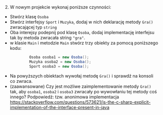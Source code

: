 2. W nowym projekcie wykonaj poniższe czynności:
* Stwórz klasę `Osoba`
* Stwórz interfejsy `Sport` i `Muzyka`, dodaj w nich deklarację metody `Gra()` zwracającej typ `string`
* Oba interejsy podepnij pod klasę `Osoba`, dodaj implementację interfejsu tak by metoda zwracała string `"gra"`.
* w klasie `Main` i metodzie `Main` stwórz trzy obiekty za pomocą poniższego kodu:

```Java
            Osoba osoba1 = new Osoba();
            Muzyka osoba2 = new Osoba();
            Sport osoba3 = new Osoba();
```
* Na powyższych obiektach wywołaj metodę `Gra()` i sprawdź na konsoli co zwraca.
* (zaawansowane) Czy jest możliwe zaimplementowanie metody `Gra()` tak, aby `osoba1`, `osoba2` i `osoba3` zwracały po wywowłaniu tej metody coś innego? Podpowiedź: tzw. anonimowa implementacja https://stackoverflow.com/questions/573621/is-the-c-sharp-explicit-implementation-of-the-interface-present-in-java
